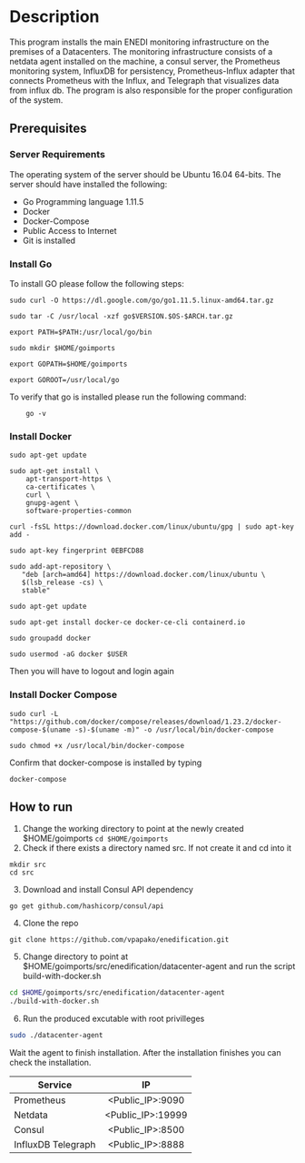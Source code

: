 # Description

This program installs the main ENEDI monitoring infrastructure on the premises of a Datacenters. The monitoring infrastructure consists of a netdata agent installed on the machine, a consul server, the Prometheus monitoring system, InfluxDB for persistency, Prometheus-Influx adapter that connects Prometheus with the Influx, and Telegraph that visualizes data from influx db. The program is also responsible for the proper configuration of the system.

## Prerequisites

### Server Requirements

The operating system of the server should be Ubuntu 16.04 64-bits. The server should have installed the following:

* Go Programming language 1.11.5
* Docker 
* Docker-Compose
* Public Access to Internet 
* Git is installed

### Install Go

To install GO please follow the following steps:

```
sudo curl -O https://dl.google.com/go/go1.11.5.linux-amd64.tar.gz

sudo tar -C /usr/local -xzf go$VERSION.$OS-$ARCH.tar.gz

export PATH=$PATH:/usr/local/go/bin

sudo mkdir $HOME/goimports

export GOPATH=$HOME/goimports

export GOROOT=/usr/local/go

```

To verify that go is installed please run the following command:
```
    go -v
```


### Install Docker 

```
sudo apt-get update

sudo apt-get install \
    apt-transport-https \
    ca-certificates \
    curl \
    gnupg-agent \
    software-properties-common
    
curl -fsSL https://download.docker.com/linux/ubuntu/gpg | sudo apt-key add -

sudo apt-key fingerprint 0EBFCD88

sudo add-apt-repository \
   "deb [arch=amd64] https://download.docker.com/linux/ubuntu \
   $(lsb_release -cs) \
   stable"
   
sudo apt-get update

sudo apt-get install docker-ce docker-ce-cli containerd.io

sudo groupadd docker

sudo usermod -aG docker $USER
```

Then you will have to logout and login again


### Install Docker Compose
```
sudo curl -L "https://github.com/docker/compose/releases/download/1.23.2/docker-compose-$(uname -s)-$(uname -m)" -o /usr/local/bin/docker-compose

sudo chmod +x /usr/local/bin/docker-compose

```

Confirm that docker-compose is installed by typing
```
docker-compose
```

## How to run

1. Change the working directory to point at the newly created $HOME/goimports ```cd $HOME/goimports```
2. Check if there exists a directory named src. If not create it and cd into it

```
mkdir src
cd src
```
3. Download and install Consul API dependency
```
go get github.com/hashicorp/consul/api
``` 
4. Clone the repo 
```
git clone https://github.com/vpapako/enedification.git
```   

5. Change directory to point at $HOME/goimports/src/enedification/datacenter-agent and run the script build-with-docker.sh
```bash
cd $HOME/goimports/src/enedification/datacenter-agent
./build-with-docker.sh 

```

6. Run the produced excutable with root privilleges

```bash
sudo ./datacenter-agent
```

Wait the agent to finish installation. After the installation finishes you can check the installation.

| Service        | IP           | 
| ------------- |:-------------:| 
| Prometheus    | <Public_IP>:9090 | 
| Netdata     | <Public_IP>:19999  |
| Consul | <Public_IP>:8500      |  
| InfluxDB Telegraph | <Public_IP>:8888      |  


